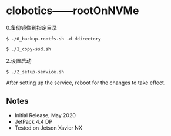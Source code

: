# clobotics——rootOnNVMe
0.备份镜像到指定目录
```
$ ./0_backup-rootfs.sh -d ddirectory
```



```
$ ./1_copy-ssd.sh
```

2.设置启动
```
$ ./2_setup-service.sh
```

After setting up the service, reboot for the changes to take effect.



## Notes
* Initial Release, May 2020
* JetPack 4.4 DP
* Tested on Jetson Xavier NX


